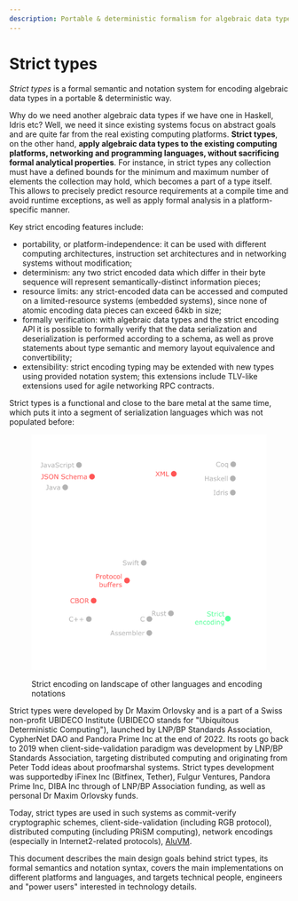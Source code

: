 ```yaml
---
description: Portable & deterministic formalism for algebraic data types
---
```


# Strict types

_Strict types_ is a formal semantic and notation system for encoding algebraic data types in a portable & deterministic way.

Why do we need another algebraic data types if we have one in Haskell, Idris etc? Well, we need it since existing systems focus on abstract goals and are quite far from the real existing computing platforms. **Strict types**, on the other hand, **apply algebraic data types to the existing computing platforms, networking and programming languages, without sacrificing formal analytical properties**. For instance, in strict types any collection must have a defined bounds for the minimum and maximum number of elements the collection may hold, which becomes a part of a type itself. This allows to precisely predict resource requirements at a compile time and avoid runtime exceptions, as well as apply formal analysis in a platform-specific manner.

Key strict encoding features include:

* portability, or platform-independence: it can be used with different computing architectures, instruction set architectures and in networking systems without modification;
* determinism: any two strict encoded data which differ in their byte sequence will represent semantically-distinct information pieces;
* resource limits: any strict-encoded data can be accessed and computed on a limited-resource systems (embedded systems), since none of atomic encoding data pieces can exceed 64kb in size;
* formally verification: with algebraic data types and the strict encoding API it is possible to formally verify that the data serialization and deserialization is performed according to a schema, as well as prove statements about type semantic and memory layout equivalence and convertibility;
* extensibility: strict encoding typing may be extended with new types using provided notation system; this extensions include TLV-like extensions used for agile networking RPC contracts.

Strict types is a functional and close to the bare metal at the same time, which puts it into a segment of serialization languages which was not populated before:&#x20;

<figure><img src=".gitbook/assets/strict-encoding-box-black (1).png" alt=""><figcaption><p>Strict encoding on landscape of other languages and encoding notations</p></figcaption></figure>

Strict types were developed by Dr Maxim Orlovsky and is a part of a Swiss non-profit UBIDECO Institute (UBIDECO stands for "Ubiquitous Deterministic Computing"), launched by LNP/BP Standards Association, CypherNet DAO and Pandora Prime Inc at the end of 2022. Its roots go back to 2019 when client-side-validation paradigm was development by LNP/BP Standards Association, targeting distributed computing and originating from Peter Todd ideas about proofmarshal systems. Strict types development was supportedby iFinex Inc (Bitfinex, Tether), Fulgur Ventures, Pandora Prime Inc, DIBA Inc through of LNP/BP Association funding, as well as personal Dr Maxim Orlovsky funds.

Today, strict types are used in such systems as commit-verify cryptographic schemes, client-side-validation (including RGB protocol), distributed computing (including PRiSM computing), network encodings (especially in Internet2-related protocols), [AluVM](https://www.aluvm.org).

This document describes the main design goals behind strict types, its formal semantics and notation syntax, covers the main implementations on different platforms and languages, and targets technical people, engineers and "power users" interested in technology details.
